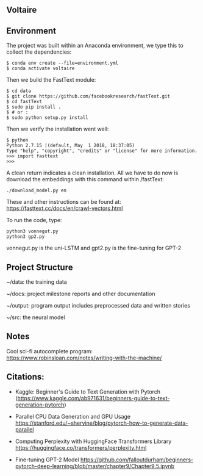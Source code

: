 ## Voltaire

## Environment
The project was built within an Anaconda environment, we type this to collect the dependencies:

~~~
$ conda env create --file=environment.yml
$ conda activate voltaire
~~~

Then we build the FastText module:
~~~
$ cd data
$ git clone https://github.com/facebookresearch/fastText.git
$ cd fastText
$ sudo pip install .
$ # or :
$ sudo python setup.py install
~~~
Then we verify the installation went well:
~~~
$ python
Python 2.7.15 |(default, May  1 2018, 18:37:05)
Type "help", "copyright", "credits" or "license" for more information.
>>> import fasttext
>>>
~~~
A clean return indicates a clean installation. All we have to do now is download the embeddings with this command within /fastText:
~~~
./download_model.py en
~~~
These and other instructions can be found at: https://fasttext.cc/docs/en/crawl-vectors.html

To run the code, type:
~~~
python3 vonnegut.py
python3 gp2.py
~~~

vonnegut.py is the uni-LSTM and gpt2.py is the fine-tuning for GPT-2

## Project Structure
~/data: the training data

~/docs: project milestone reports and other documentation

~/output: program output includes preprocessed data and written stories

~/src: the neural model

## Notes
Cool sci-fi autocomplete program: https://www.robinsloan.com/notes/writing-with-the-machine/

## Citations:
- Kaggle: Beginner's Guide to Text Generation with Pytorch
(https://www.kaggle.com/ab971631/beginners-guide-to-text-generation-pytorch)

- Parallel CPU Data Generation and GPU Usage
https://stanford.edu/~shervine/blog/pytorch-how-to-generate-data-parallel

- Computing Perplexity with HuggingFace Transformers Library
https://huggingface.co/transformers/perplexity.html

- Fine-tuning GPT-2 Model
https://github.com/falloutdurham/beginners-pytorch-deep-learning/blob/master/chapter9/Chapter9.5.ipynb


